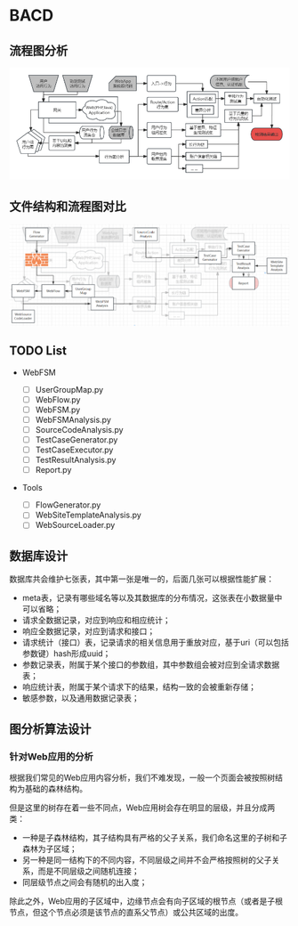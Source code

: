 <!--
 * @Author: Suez_kip 287140262@qq.com
 * @Date: 2023-11-24 15:48:26
 * @LastEditTime: 2024-04-11 19:38:17
 * @LastEditors: Suez_kip
 * @Description: 
-->
# BACD

## 流程图分析

![图 2](images2/3a5d1cf8d491e9f40652640363490dd0df046830f1fdb714b21d510289bfa9e8.png)  

## 文件结构和流程图对比

![图 1](images2/e440c5c7b35d6c614d96b307f8b1fad89a0b3f25adece0618848b16a6f4623de.png)  

## TODO List

- WebFSM

  - [ ] UserGroupMap.py
  - [ ] WebFlow.py
  - [ ] WebFSM.py
  - [ ] WebFSMAnalysis.py
  - [ ] SourceCodeAnalysis.py
  - [ ] TestCaseGenerator.py
  - [ ] TestCaseExecutor.py
  - [ ] TestResultAnalysis.py
  - [ ] Report.py

- Tools

  - [ ] FlowGenerator.py
  - [ ] WebSiteTemplateAnalysis.py
  - [ ] WebSourceLoader.py

## 数据库设计

数据库共会维护七张表，其中第一张是唯一的，后面几张可以根据性能扩展：

- meta表，记录有哪些域名等以及其数据库的分布情况，这张表在小数据量中可以省略；
- 请求全数据记录，对应到响应和相应统计；
- 响应全数据记录，对应到请求和接口；
- 请求统计（接口）表，记录请求的相关信息用于重放对应，基于uri（可以包括参数键）hash形成uuid；
- 参数记录表，附属于某个接口的参数组，其中参数组会被对应到全请求数据表；
- 响应统计表，附属于某个请求下的结果，结构一致的会被重新存储；
- 敏感参数，以及通用数据记录表；

## 图分析算法设计

### 针对Web应用的分析

根据我们常见的Web应用内容分析，我们不难发现，一般一个页面会被按照树结构为基础的森林结构。

但是这里的树存在着一些不同点，Web应用树会存在明显的层级，并且分成两类：

- 一种是子森林结构，其子结构具有严格的父子关系，我们命名这里的子树和子森林为子区域；
- 另一种是同一结构下的不同内容，不同层级之间并不会严格按照树的父子关系，而是不同层级之间随机连接；
- 同层级节点之间会有随机的出入度；

除此之外，Web应用的子区域中，边缘节点会有向子区域的根节点（或者是子根节点，但这个节点必须是该节点的直系父节点）或公共区域的出度。
